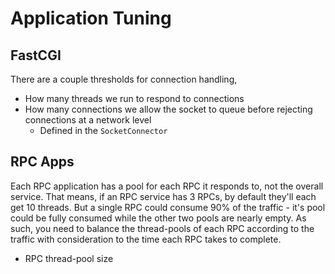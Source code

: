 Application Tuning
==================
FastCGI
-------
There are a couple thresholds for connection handling,

* How many threads we run to respond to connections
* How many connections we allow the socket to queue before rejecting connections at a network level
  * Defined in the `SocketConnector`

RPC Apps
--------
Each RPC application has a pool for each RPC it responds to, not the overall service. That means, if an RPC service has
3 RPCs, by default they'll each get 10 threads. But a single RPC could consume 90% of the traffic - it's pool could be
fully consumed while the other two pools are nearly empty. As such, you need to balance the thread-pools of each RPC
according to the traffic with consideration to the time each RPC takes to complete.

* RPC thread-pool size
